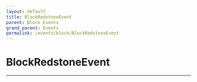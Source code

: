 ```yaml
---
layout: default
title: BlockRedstoneEvent
parent: Block Events
grand_parent: Events
permalink: /events/block/BlockRedstoneEvent
---
```


# BlockRedstoneEvent

---
